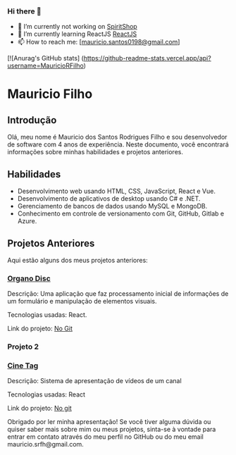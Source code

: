 ### Hi there 👋
<!-- - 🔭 I’m currently working on [SmartHint](https://www.smarthint.co/) -->
- 🔭 I’m currently not working on [SpiritShop](https://www.spiritshop.com.br/)
- 🌱 I’m currently learning ReactJS [ReactJS](https://pt-br.reactjs.org/)
- 📫 How to reach me: [mauricio.santos0198@gmail.com]


[![Anurag's GitHub stats]
(https://github-readme-stats.vercel.app/api?username=MauricioRFilho)


<!-- Claro, aqui está um exemplo de apresentação em arquivo .md: -->

<div class="markdown prose w-full break-words dark:prose-invert dark">
    <h1>Mauricio Filho</h1>
    <h2>Introdução</h2>
    <p>Olá, meu nome é Mauricio dos Santos Rodrigues Filho e sou desenvolvedor de software com 4 anos de experiência. Neste
        documento, você encontrará informações sobre minhas habilidades e projetos anteriores.</p>
    <h2>Habilidades</h2>
    <ul>
        <li>Desenvolvimento web usando HTML, CSS, JavaScript, React e Vue.</li>
        <!-- <li>Desenvolvimento de aplicativos móveis usando React Native.</li> -->
        <li>Desenvolvimento de aplicativos de desktop usando C# e .NET.</li>
        <li>Gerenciamento de bancos de dados usando MySQL e MongoDB.</li>
        <li>Conhecimento em controle de versionamento com Git, GitHub, Gitlab e Azure.</li>
    </ul>
    <h2>Projetos Anteriores</h2>
    <p>Aqui estão alguns dos meus projetos anteriores:</p>
    <h3><a href="https://organo-discord-seven.vercel.app/">Organo Disc</a></h3>
    <p>Descrição: Uma aplicação que faz processamento inicial de informações de um formulário e manipulação de elementos visuais.</p>
    <p>Tecnologias usadas: React.</p>
    <p>Link do projeto: <a href="https://github.com/MauricioRFilho/Organo-alura/tree/main/organo" target="_new">No Git</a></p>
    <h3>Projeto 2</h3>
    <h3><a href="https://cine-hmtrkttov-mauriciootk.vercel.app/">Cine Tag</a></h3>
    <p>Descrição: Sistema de apresentação de vídeos de um canal</p>
    <p>Tecnologias usadas: React</p>
    <p>Link do projeto: <a href="https://github.com/MauricioRFilho/CineTag/tree/main/cine-tag" target="_new">No git</a></p>
    <!-- <h2>Conclusão</h2> -->
    <p>Obrigado por ler minha apresentação! Se você tiver alguma dúvida ou quiser saber mais sobre mim ou meus projetos,
        sinta-se à vontade para entrar em contato através do meu perfil no GitHub ou do meu email mauricio.srfh@gmail.com.</p>
</div>




<!--
**MauricioRFilho/MauricioRFilho** is a ✨ _special_ ✨ repository because its `README.md` (this file) appears on your GitHub profile.

Here are some ideas to get you started:

- 🔭 I’m currently working on ...
- 🌱 I’m currently learning ...
- 👯 I’m looking to collaborate on ...
- 🤔 I’m looking for help with ...
- 💬 Ask me about ...
- 📫 How to reach me: ...
- 😄 Pronouns: ...
- ⚡ Fun fact: ...
-->

